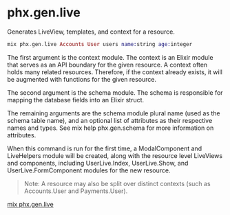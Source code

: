# phx.gen.live

Generates LiveView, templates, and context for a resource.

```elixir
mix phx.gen.live Accounts User users name:string age:integer
```

The first argument is the context module. The context is an Elixir module that serves as an API boundary for the given resource. A context often holds many related resources. Therefore, if the context already exists, it will be augmented with functions for the given resource.

The second argument is the schema module. The schema is responsible for mapping the database fields into an Elixir struct.

The remaining arguments are the schema module plural name (used as the schema table name), and an optional list of attributes as their respective names and types. See mix help phx.gen.schema for more information on attributes.

When this command is run for the first time, a ModalComponent and LiveHelpers module will be created, along with the resource level LiveViews and components, including UserLive.Index, UserLive.Show, and UserLive.FormComponent modules for the new resource.

> Note: A resource may also be split over distinct contexts (such as Accounts.User and Payments.User).

[mix phx.gen.live](https://hexdocs.pm/phoenix/Mix.Tasks.Phx.Gen.Live.html)
